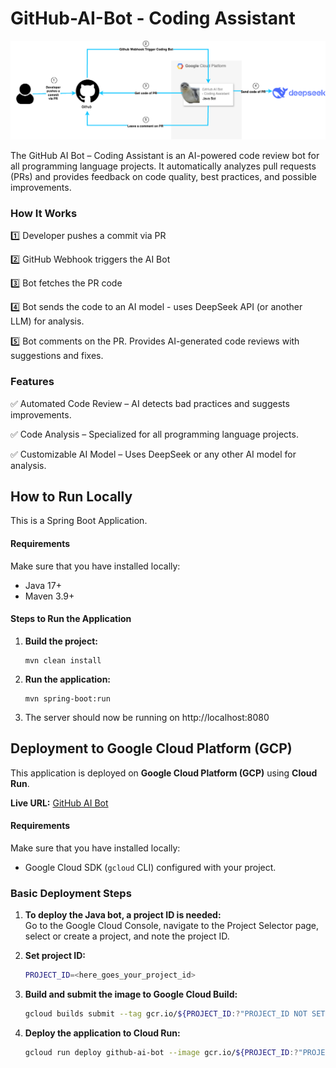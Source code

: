 # GitHub-AI-Bot - Coding Assistant
![GitHub AI Bot - Coding Assistant](images/github-ai-bot.png)

The GitHub AI Bot – Coding Assistant is an AI-powered code review bot for all programming language projects. It automatically analyzes pull requests (PRs) and provides feedback on code quality, best practices, and possible improvements.

### How It Works

1️⃣ Developer pushes a commit via PR

2️⃣ GitHub Webhook triggers the AI Bot

3️⃣ Bot fetches the PR code

4️⃣ Bot sends the code to an AI model - uses DeepSeek API (or another LLM) for analysis.  

5️⃣ Bot comments on the PR. Provides AI-generated code reviews with suggestions and fixes. 

### Features

✅ Automated Code Review – AI detects bad practices and suggests improvements.  

✅ Code Analysis – Specialized for all programming language projects.   

✅ Customizable AI Model – Uses DeepSeek or any other AI model for analysis.

## How to Run Locally

This is a Spring Boot Application.

#### Requirements

Make sure that you have installed locally:
- Java 17+
- Maven 3.9+

#### Steps to Run the Application

1. **Build the project:**
    ```
    mvn clean install
    ```
2. **Run the application:**
    ```
    mvn spring-boot:run
    ```
3. The server should now be running on http://localhost:8080 

## Deployment to Google Cloud Platform (GCP)

This application is deployed on **Google Cloud Platform (GCP)** using **Cloud Run**.  

**Live URL:** [GitHub AI Bot](https://github-ai-bot-658818439028.europe-west1.run.app)

#### Requirements

Make sure that you have installed locally:  
- Google Cloud SDK (`gcloud` CLI) configured with your project.

### Basic Deployment Steps  

1. **To deploy the Java bot, a project ID is needed:**  
Go to the Google Cloud Console, navigate to the Project Selector page, select or create a project, and note the project ID.

1. **Set project ID:**  
    ```sh
    PROJECT_ID=<here_goes_your_project_id>
    ```  

1. **Build and submit the image to Google Cloud Build:**
    ```sh
    gcloud builds submit --tag gcr.io/${PROJECT_ID:?"PROJECT_ID NOT SET"}/github-ai-bot
    ```  
1. **Deploy the application to Cloud Run:** 
    ```sh
    gcloud run deploy github-ai-bot --image gcr.io/${PROJECT_ID:?"PROJECT_ID NOT SET"}/github-ai-bot --platform managed --region europe-west1 --allow-unauthenticated
    ```
